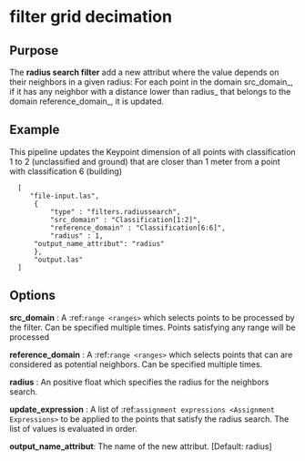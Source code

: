 # filter grid decimation

Purpose
---------------------------------------------------------------------------------------------------------

The **radius search filter** add a new attribut where the value depends on their neighbors in a given radius: For each point in the domain src_domain_, if it has any neighbor with a distance lower than radius_ that belongs to the domain reference_domain_, it is updated.


Example
---------------------------------------------------------------------------------------------------------

This pipeline updates the Keypoint dimension of all points with classification 1 to 2 (unclassified and ground) that are closer than 1 meter from a point with classification 6 (building)


```
  [
     "file-input.las",
      {
          "type" : "filters.radiussearch",
          "src_domain" : "Classification[1:2]",
          "reference_domain" : "Classification[6:6]",
          "radius" : 1,
	  "output_name_attribut": "radius"
      },
      "output.las"
  ]
```

Options
---------------------------------------------------------------------------------------------------------------------------------------------------------------------

**src_domain** :
  A :ref:`range <ranges>` which selects points to be processed by the filter. Can be specified multiple times.  Points satisfying any range will be processed

**reference_domain** :
  A :ref:`range <ranges>` which selects points that can are considered as potential neighbors. Can be specified multiple times.

**radius** :
  An positive float which specifies the radius for the neighbors search.

**update_expression** :
  A list of :ref:`assignment expressions <Assignment Expressions>` to be applied to the points that satisfy the radius search. The list of values is evaluated in order.

**output_name_attribut**: The name of the new attribut. [Default: radius]


